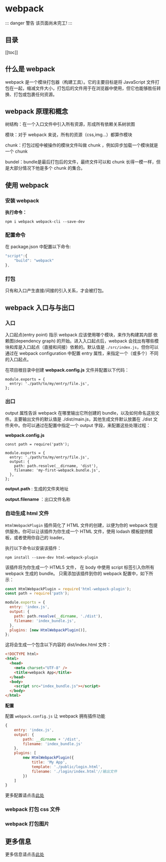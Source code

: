 # webpack

::: danger 警告
该页面尚未完工!
:::

## 目录

[[toc]]

## 什么是 webpack

webpack 是一个模块打包器（构建工具）。它的主要目标是将 JavaScript 文件打包在一起，缩减文件大小，打包后的文件用于在浏览器中使用，但它也能够胜任转换、打包或包裹任何资源。

## webpack 原理和概念

树结构：在一个入口文件中引入所有资源，形成所有依赖关系树状图

模块：对于 webpack 来说，所有的资源（css,img...）都算作模块

chunk：打包过程中被操作的模块文件叫做 chunk ，例如异步加载一个模块就是一个 chunk

bundel：bundle是最后打包后的文件，最终文件可以和 chunk 长得一模一样，但是大部分情况下他是多个 chunk 的集合。


## 使用 webpack

### 安装 webpack

**执行命令：**

````
npm i webpack webpack-cli --save-dev
````
### 配置命令

在 package.json 中配置以下命令:

````JavaScript
"script":{
    "build": "webpack"
},
````

### 打包

只有和入口产生直接/间接的引入关系，才会被打包。

## webpack 入口与与出口

### 入口

入口起点(entry point) 指示 webpack 应该使用哪个模块，来作为构建其内部 依赖图(dependency graph) 的开始。进入入口起点后，webpack 会找出有哪些模块和库是入口起点（直接和间接）依赖的。默认值是 `./src/index.js`，但你可以通过在 webpack configuration 中配置 entry 属性，来指定一个（或多个）不同的入口起点。

在项目根目录中创建 **webpack.config.js** 文件并配置以下代码：

````
module.exports = {
  entry: './path/to/my/entry/file.js',
};
````

### 出口

output 属性告诉 webpack 在哪里输出它所创建的 bundle，以及如何命名这些文件。主要输出文件的默认值是 ./dist/main.js，其他生成文件默认放置在 ./dist 文件夹中。你可以通过在配置中指定一个 output 字段，来配置这些处理过程：

**webpack.config.js**

````
const path = require('path');

module.exports = {
  entry: './path/to/my/entry/file.js',
  output: {
    path: path.resolve(__dirname, 'dist'),
    filename: 'my-first-webpack.bundle.js',
  },
};
````
**output.path** : 生成的文件夹地址

**output.filename** ：出口文件名称

### 自动生成 html 文件

`HtmlWebpackPlugin` 插件简化了 HTML 文件的创建，以便为你的 webpack 包提供服务。你可以让该插件为你生成一个 HTML 文件，使用 lodash 模板提供模板，或者使用你自己的 loader。

执行以下命令以安装该插件：

````
npm install --save-dev html-webpack-plugin
````

该插件将为你生成一个 HTML5 文件， 在 body 中使用 script 标签引入你所有 webpack 生成的 bundle。 只需添加该插件到你的 webpack 配置中，如下所示：

````JavaScript
const HtmlWebpackPlugin = require('html-webpack-plugin');
const path = require('path');

module.exports = {
  entry: 'index.js',
  output: {
    path: path.resolve(__dirname, './dist'),
    filename: 'index_bundle.js',
  },
  plugins: [new HtmlWebpackPlugin()],
};
````

这将会生成一个包含以下内容的 dist/index.html 文件：

````html
<!DOCTYPE html>
<html>
  <head>
    <meta charset="UTF-8" />
    <title>webpack App</title>
  </head>
  <body>
    <script src="index_bundle.js"></script>
  </body>
</html>
````

**配置**

配置 `webpack.config.js` 让 webpack 拥有插件功能

````JavaScript
{
    entry: 'index.js',
    output: {
        path: __dirname + '/dist',
        filename: 'index_bundle.js'
    },
    plugins: [
        new HtmlWebpackPlugin({
            title: 'My App',
            template: './public/login.html',
            filename: './login/index.html'//输出文件
        })
    ]
}
````

更多配置请点击[此处](https://github.com/jantimon/html-webpack-plugin#options)

### webpack 打包 css 文件

### webpack 打包图片

## 更多信息

更多信息请点击[此处](https://webpack.docschina.org/)